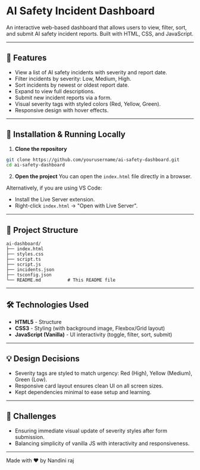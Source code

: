 # AI Safety Incident Dashboard

An interactive web-based dashboard that allows users to view, filter, sort, and submit AI safety incident reports. Built with HTML, CSS, and JavaScript.

---

## 🚀 Features
- View a list of AI safety incidents with severity and report date.
- Filter incidents by severity: Low, Medium, High.
- Sort incidents by newest or oldest report date.
- Expand to view full descriptions.
- Submit new incident reports via a form.
- Visual severity tags with styled colors (Red, Yellow, Green).
- Responsive design with hover effects.

---

## 🔧 Installation & Running Locally

1. **Clone the repository**
```bash
git clone https://github.com/yourusername/ai-safety-dashboard.git
cd ai-safety-dashboard
```

2. **Open the project**
You can open the `index.html` file directly in a browser.

Alternatively, if you are using VS Code:
- Install the Live Server extension.
- Right-click `index.html` → "Open with Live Server".

---

## 📁 Project Structure
```
ai-dashboard/
├── index.html
├── styles.css
├── script.ts
├── script.js 
├── incidents.json 
├── tsconfig.json
└── README.md          # This README file
```

---

## 🛠 Technologies Used
- **HTML5** - Structure
- **CSS3** - Styling (with background image, Flexbox/Grid layout)
- **JavaScript (Vanilla)** - UI interactivity (toggle, filter, sort, submit)

---

## 💡 Design Decisions
- Severity tags are styled to match urgency: Red (High), Yellow (Medium), Green (Low).
- Responsive card layout ensures clean UI on all screen sizes.
- Kept dependencies minimal to ease setup and learning.

---

## 🧠 Challenges
- Ensuring immediate visual update of severity styles after form submission.
- Balancing simplicity of vanilla JS with interactivity and responsiveness.

---

Made with ❤️ by Nandini raj
